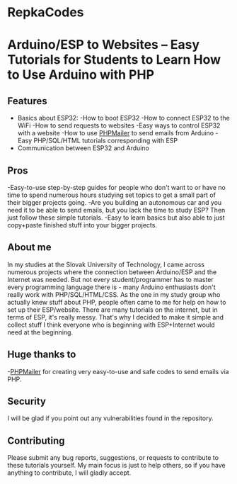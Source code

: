 # RepkaCodes
# Arduino/ESP to Websites – Easy Tutorials for Students to Learn How to Use Arduino with PHP

## Features
- Basics about ESP32:
	-How to boot ESP32
	-How to connect ESP32 to the WiFi
	-How to send requests to websites
	-Easy ways to control ESP32 with a website
	-How to use [PHPMailer](https://github.com/PHPMailer/PHPMailer) to send emails from Arduino
	-Easy PHP/SQL/HTML tutorials corresponding with ESP
- Communication between ESP32 and Arduino

## Pros
-Easy-to-use step-by-step guides for people who don't want to or have no time to spend numerous 
hours studying set topics to get a small part of their bigger projects going.
-Are you building an autonomous car and you need it to be able to send emails, but you lack the 
time to study ESP? Then just follow these simple tutorials.
-Easy to learn basics but also able to just copy+paste finished stuff into your bigger projects.

## About me
In my studies at the Slovak University of Technology, I came across numerous projects where the 
connection between Arduino/ESP and the Internet was needed. But not every student/programmer has 
to master every programming language there is - many Arduino enthusiasts don't really work with 
PHP/SQL/HTML/CSS. As the one in my study group who actually knew stuff about PHP, people often came 
to me for help on how to set up their ESP/website. There are many tutorials on the internet, but in 
terms of ESP, it's really messy. That's why I decided to make it simple and collect stuff I think everyone 
who is beginning with ESP+Internet would need at the beginning.

## Huge thanks to
-[PHPMailer](https://github.com/PHPMailer/PHPMailer) for creating very easy-to-use and safe codes to send emails via PHP.


## Security
I will be glad if you point out any vulnerabilities found in the repository.

## Contributing
Please submit any bug reports, suggestions, or requests to contribute to these tutorials yourself. My main focus is 
just to help others, so if you have anything to contribute, I will gladly accept.


